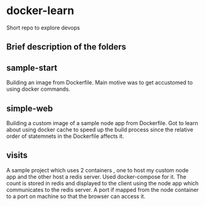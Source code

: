 # docker-learn
Short repo to explore devops 

## Brief description of the folders

## sample-start
Building an image from Dockerfile. Main motive was to get accustomed to using docker commands.

## simple-web
Building a custom image of a sample node app from Dockerfile. Got to learn about using docker cache to speed up the build
process since the relative order of statemnets in the Dockerfile affects it.

## visits
A sample project which uses 2 containers , one to host my custom node app and the other host a redis server. Used 
docker-compose for it. The count is stored in redis and displayed to the client using the node app which communicates
to the redis server. A port if mapped from the node container to a port on machine so that the browser can access it.

